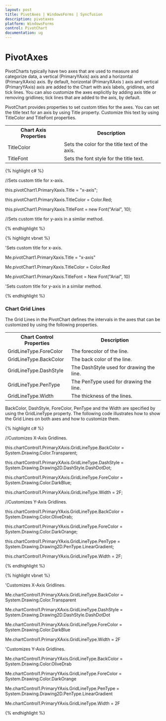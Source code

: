 ```yaml
---
layout: post
title: PivotAxes | WindowsForms | Syncfusion
description: pivotaxes
platform: WindowsForms
control: PivotChart
documentation: ug
---
```


# PivotAxes

PivotCharts typically have two axes that are used to measure and categorize data, a vertical (PrimaryYAxis) axis and a horizontal (PrimaryXAxis) axis. By default, horizontal (PrimaryXAxis ) axis and vertical (PrimaryYAxis) axis are added to the Chart with axis labels, gridlines, and tick lines. You can also customize the axes explicitly by adding axis title or removing gridlines; tick lines that are added to the axis, by default.

PivotChart provides properties to set custom titles for the axes. You can set the title text for an axis by using Title property. Customize this text by using TitleColor and TitleFont properties.



<table>
<tr>
<th>
Chart Axis Properties</th><th>
Description</th></tr>
<tr>
<td>
TitleColor</td><td>
Sets the color for the title text of the axis.</td></tr>
<tr>
<td>
TitleFont</td><td>
Sets the font style for the title text.</td></tr>
</table>


{% highlight c# %}

//Sets custom title for x-axis.

this.pivotChart1.PrimaryXaxis.Title = "x-axis";

this.pivotChart1.PrimaryXaxis.TitleColor = Color.Red;

this.pivotChart1.PrimaryXaxis.TitleFont = new Font("Arial", 10);



//Sets custom title for y-axis in a similar method.

{% endhighlight %}

{% highlight vbnet %}

'Sets custom title for x-axis.

Me.pivotChart1.PrimaryXaxis.Title = "x-axis"

Me.pivotChart1.PrimaryXaxis.TitleColor = Color.Red

Me.pivotChart1.PrimaryXaxis.TitleFont = New Font("Arial", 10)



'Sets custom title for y-axis in a similar method.

{% endhighlight %}

### Chart Grid Lines

The Grid Lines in the PivotChart defines the intervals in the axes that can be customized by using the following properties. 



<table>
<tr>
<th>
Chart Control Properties</th><th>
Description</th></tr>
<tr>
<td>
GridLineType.ForeColor</td><td>
The forecolor of the line.</td></tr>
<tr>
<td>
GridLineType.BackColor</td><td>
The back color of the line.</td></tr>
<tr>
<td>
GridLineType.DashStyle</td><td>
The DashStyle used for drawing the line.</td></tr>
<tr>
<td>
GridLineType.PenType</td><td>
The PenType used for drawing the line.</td></tr>
<tr>
<td>
GridLineType.Width</td><td>
The thickness of the lines.</td></tr>
</table>


BackColor, DashStyle, ForeColor, PenType and the Width are specified by using the GridLineType property. The following code illustrates how to show the Grid Lines on both axes and how to customize them.

{% highlight c# %}

//Customizes X-Axis Gridlines.

this.chartControl1.PrimaryXAxis.GridLineType.BackColor = System.Drawing.Color.Transparent;

this.chartControl1.PrimaryXAxis.GridLineType.DashStyle = System.Drawing.Drawing2D.DashStyle.DashDotDot;

this.chartControl1.PrimaryXAxis.GridLineType.ForeColor = System.Drawing.Color.DarkBlue;

this.chartControl1.PrimaryXAxis.GridLineType.Width = 2F;



//Customizes Y-Axis Gridlines.

this.chartControl1.PrimaryYAxis.GridLineType.BackColor = System.Drawing.Color.OliveDrab;

this.chartControl1.PrimaryYAxis.GridLineType.ForeColor = System.Drawing.Color.DarkOrange;

this.chartControl1.PrimaryYAxis.GridLineType.PenType = System.Drawing.Drawing2D.PenType.LinearGradient;

this.chartControl1.PrimaryYAxis.GridLineType.Width = 2F;

{% endhighlight %}

{% highlight vbnet %}

'Customizes X-Axis Gridlines.

Me.chartControl1.PrimaryXAxis.GridLineType.BackColor = System.Drawing.Color.Transparent

Me.chartControl1.PrimaryXAxis.GridLineType.DashStyle = System.Drawing.Drawing2D.DashStyle.DashDotDot

Me.chartControl1.PrimaryXAxis.GridLineType.ForeColor = System.Drawing.Color.DarkBlue

Me.chartControl1.PrimaryXAxis.GridLineType.Width = 2F



'Customizes Y-Axis Gridlines.

Me.chartControl1.PrimaryYAxis.GridLineType.BackColor = System.Drawing.Color.OliveDrab

Me.chartControl1.PrimaryYAxis.GridLineType.ForeColor = System.Drawing.Color.DarkOrange

Me.chartControl1.PrimaryYAxis.GridLineType.PenType = System.Drawing.Drawing2D.PenType.LinearGradient

Me.chartControl1.PrimaryYAxis.GridLineType.Width = 2F

{% endhighlight %}